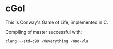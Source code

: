 # cGol

This is Conway's Game of Life, implemented in C.

Compiling of master successful with:

    clang --std=c99 -Weverything -Wno-vla

